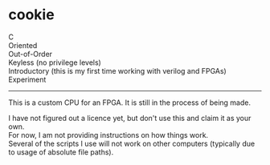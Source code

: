 # cookie

C  
Oriented  
Out-of-Order  
Keyless        (no privilege levels)  
Introductory   (this is my first time working with verilog and FPGAs)  
Experiment  

------------------------------------

This is a custom CPU for an FPGA. It is still in the process of being made.  

I have not figured out a licence yet, but don't use this and claim it as your own.  
For now, I am not providing instructions on how things work.  
Several of the scripts I use will not work on other computers (typically due to usage of absolute file paths).  
